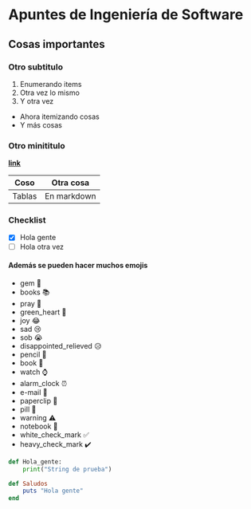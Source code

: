 # Apuntes de Ingeniería de Software
## Cosas importantes
### Otro subtitulo

1. Enumerando items 
2. Otra vez lo mismo
3. Y otra vez

- Ahora itemizando cosas
- Y más cosas

### Otro minititulo

[<ins>**link**</ins>](google.com)


| Coso | Otra cosa |
|--- | ---| 
| Tablas | En markdown |

### Checklist

- [X] Hola gente
- [ ] Hola otra vez

#### Además se pueden hacer muchos emojis

- gem :gem:
- books :books:
- pray :pray:
- green_heart :green_heart:
- joy :joy:
- sad :cry:
- sob :sob:
- disappointed_relieved :disappointed_relieved:
- pencil :pencil:
- book :book:
- watch :watch:
- alarm_clock :alarm_clock:
- e-mail :e-mail:
- paperclip :paperclip:
- pill :pill:
- warning :warning:
- notebook :notebook:
- white_check_mark :white_check_mark:
- heavy_check_mark :heavy_check_mark:

```python
def Hola_gente:
    print("String de prueba")
```

```ruby
def Saludos
    puts "Hola gente"
end
